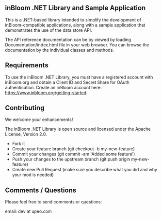 inBloom .NET Library and Sample Application
------------

This is a .NET-based library intended to simplify the development of inBloom-compatible applications, along with a sample application that demonstrates the use of the data store API.


The API reference documentation can be by viewed by loading Documentation/index.html file in your web browser. You can browse the documentation by the individual classes and methods.


Requirements
------------
To use the inBloom .NET Library, you must have a registered account with inBloom.org and obtain a Client ID and Secret Share for OAuth authentication.  Create an inBloom account here: https://www.inbloom.org/getting-started.


Contributing
------------
We welcome your enhancements!

The inBloom .NET Library is open source and licensed under the Apache License, Version 2.0.

  - Fork it
  - Create your feature branch (git checkout -b my-new-feature)
  - Commit your changes (git commit -am 'Added some feature')
  - Push your changes to the upstream branch (git push origin my-new-feature)
  - Create new Pull Request (make sure you describe what you did and why your mod is needed)


Comments / Questions
--------------------
Please feel free to send comments or questions:

email: dev at upeo.com

